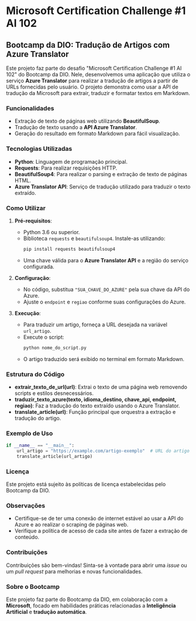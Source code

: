
# Microsoft Certification Challenge #1 AI 102

## Bootcamp da DIO: Tradução de Artigos com Azure Translator

Este projeto faz parte do desafio "Microsoft Certification Challenge #1 AI 102" do Bootcamp da DIO. Nele, desenvolvemos uma aplicação que utiliza o serviço **Azure Translator** para realizar a tradução de artigos a partir de URLs fornecidas pelo usuário. O projeto demonstra como usar a API de tradução da Microsoft para extrair, traduzir e formatar textos em Markdown.

### Funcionalidades
- Extração de texto de páginas web utilizando **BeautifulSoup**.
- Tradução de texto usando a **API Azure Translator**.
- Geração do resultado em formato Markdown para fácil visualização.

### Tecnologias Utilizadas
- **Python**: Linguagem de programação principal.
- **Requests**: Para realizar requisições HTTP.
- **BeautifulSoup4**: Para realizar o parsing e extração de texto de páginas HTML.
- **Azure Translator API**: Serviço de tradução utilizado para traduzir o texto extraído.

### Como Utilizar
1. **Pré-requisitos**:
   - Python 3.6 ou superior.
   - Biblioteca `requests` e `beautifulsoup4`. Instale-as utilizando:
     ```sh
     pip install requests beautifulsoup4
     ```
   - Uma chave válida para o **Azure Translator API** e a região do serviço configurada.

2. **Configuração**:
   - No código, substitua `"SUA_CHAVE_DO_AZURE"` pela sua chave da API do Azure.
   - Ajuste o `endpoint` e `regiao` conforme suas configurações do Azure.

3. **Execução**:
   - Para traduzir um artigo, forneça a URL desejada na variável `url_artigo`.
   - Execute o script:
     ```sh
     python nome_do_script.py
     ```
   - O artigo traduzido será exibido no terminal em formato Markdown.

### Estrutura do Código
- **extrair_texto_de_url(url)**: Extrai o texto de uma página web removendo scripts e estilos desnecessários.
- **traduzir_texto_azure(texto, idioma_destino, chave_api, endpoint, regiao)**: Faz a tradução do texto extraído usando o Azure Translator.
- **translate_article(url)**: Função principal que orquestra a extração e tradução do artigo.

### Exemplo de Uso
```python
if __name__ == "__main__":
    url_artigo = "https://example.com/artigo-exemplo"  # URL do artigo a ser traduzido
    translate_article(url_artigo)
```

### Licença
Este projeto está sujeito às políticas de licença estabelecidas pelo Bootcamp da DIO.

### Observações
- Certifique-se de ter uma conexão de internet estável ao usar a API do Azure e ao realizar o scraping de páginas web.
- Verifique a política de acesso de cada site antes de fazer a extração de conteúdo.

### Contribuições
Contribuições são bem-vindas! Sinta-se à vontade para abrir uma *issue* ou um *pull request* para melhorias e novas funcionalidades.

### Sobre o Bootcamp
Este projeto faz parte do Bootcamp da DIO, em colaboração com a **Microsoft**, focado em habilidades práticas relacionadas a **Inteligência Artificial** e **tradução automática**.
